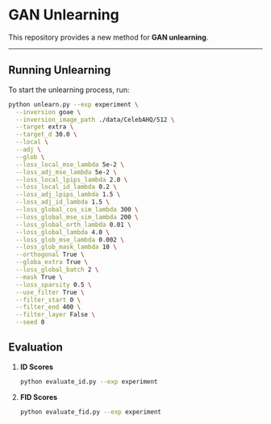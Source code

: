 # GAN Unlearning

This repository provides a new method for **GAN unlearning**.  

---

## Running Unlearning

To start the unlearning process, run:

```bash
python unlearn.py --exp experiment \
  --inversion goae \
  --inversion_image_path ./data/CelebAHQ/512 \
  --target extra \
  --target_d 30.0 \
  --local \
  --adj \
  --glob \
  --loss_local_mse_lambda 5e-2 \
  --loss_adj_mse_lambda 5e-2 \
  --loss_local_lpips_lambda 2.0 \
  --loss_local_id_lambda 0.2 \
  --loss_adj_lpips_lambda 1.5 \
  --loss_adj_id_lambda 1.5 \
  --loss_global_cos_sim_lambda 300 \
  --loss_global_mse_sim_lambda 200 \
  --loss_global_orth_lambda 0.01 \
  --loss_global_lambda 4.0 \
  --loss_glob_mse_lambda 0.002 \
  --loss_glob_mask_lambda 10 \
  --orthogonal True \
  --globa_extra True \
  --loss_global_batch 2 \
  --mask True \
  --loss_sparsity 0.5 \
  --use_filter True \
  --filter_start 0 \
  --filter_end 400 \
  --filter_layer False \
  --seed 0
```
## Evaluation

1. **ID Scores**

   ```bash
   python evaluate_id.py --exp experiment
   ```
2. **FID Scores**

   ```bash
   python evaluate_fid.py --exp experiment
